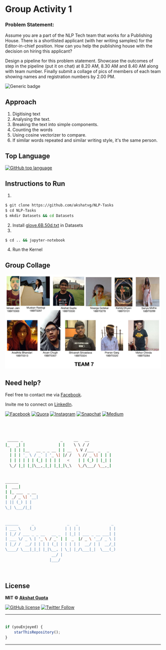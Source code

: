 # Group Activity 1
### Problem Statement:
Assume you are a part of the NLP Tech team that works for a Publishing House. There is a shortlisted applicant (with her writing samples) for the Editor-in-chief position. How can you help the publishing house with the decision on hiring this applicant?

Design a pipeline for this problem statement. Showcase the outcomes of step in the pipeline (put it on chat) at 8.20 AM, 8.30 AM and 8.40 AM along with team number. Finally submit a collage of pics of members of each team showing names and registration numbers by 2.00 PM. 

![Generic badge](https://img.shields.io/badge/Group-Activity-orange)

## Approach
1. Digitising text
2. Analysing the text.
3. Breaking the text into simple components.
4. Counting the words
5. Using cosine vectorizer to compare.
6. If similar words repeated and similar writing style, it's the same person.

## Top Language

[![GitHub top language](https://img.shields.io/github/languages/top/akshatvg/NLTK-Tasks?logo=jupyter&style=social)](https://github.com/akshatvg/)

## Instructions to Run
1.
```bash
$ git clone https://github.com/akshatvg/NLP-Tasks
$ cd NLP-Tasks
$ mkdir Datasets && cd Datasets
```
2. Install [glove.6B.50d.txt](https://www.kaggle.com/watts2/glove6b50dtxt) in Datasets
3.
```bash
$ cd .. && jupyter-notebook
```
4. Run the Kernel

## Group Collage
<p align="center">
<img src="./Group_Collage.jpeg" alt="Team 7 Collage" />
</p>

## Need help?


Feel free to contact me via [Facebook](https://www.facebook.com/akshatvg).

Invite me to connect on [LinkedIn](https://www.linkedin.com/in/akshatvg/).

[![Facebook](https://img.shields.io/badge/Facebook-add-blue.svg?logo=facebook&logoColor=white)](https://www.facebook.com/akshatvg) [![Quora](https://img.shields.io/badge/Quora-ask-red.svg?logo=quora)](https://www.quora.com/profile/Akshat-Gupta-279) [![Instagram](https://img.shields.io/badge/Instagram-follow-purple.svg?logo=instagram&logoColor=white)](https://www.instagram.com/akshatvg/) [![Snapchat](https://img.shields.io/badge/Snapchat-add-yellow.svg?logo=snapchat&logoColor=white)](https://www.snapchat.com/add/akshatvg) [![Medium](https://img.shields.io/badge/Medium-follow-black.svg?logo=medium&logoColor=white)](https://medium.com/@akshatvg)


```bash



 _____ _                 _     __   __            
|_   _| |               | |    \ \ / /            
  | | | |__   __ _ _ __ | | __  \ V /___  _   _   
  | | | '_ \ / _` | '_ \| |/ /   \ // _ \| | | |  
  | | | | | | (_| | | | |   <    | | (_) | |_| |  
  \_/ |_| |_|\__,_|_| |_|_|\_\   \_/\___/ \__,_|  
                                                  
                                                  
______                                            
|  ___|                                           
| |_ ___  _ __                                    
|  _/ _ \| '__|                                   
| || (_) | |                                      
\_| \___/|_|                                      
                                                  
                                                  
______      _               _   _               _ 
| ___ \    (_)             | | | |             | |
| |_/ / ___ _ _ __   __ _  | |_| | ___ _ __ ___| |
| ___ \/ _ \ | '_ \ / _` | |  _  |/ _ \ '__/ _ \ |
| |_/ /  __/ | | | | (_| | | | | |  __/ | |  __/_|
\____/ \___|_|_| |_|\__, | \_| |_/\___|_|  \___(_)
                     __/ |                        
                    |___/                         

 


```

## License

**MIT &copy; [Akshat Gupta](https://github.com/akshatvg/NLTK-Tasks/blob/master/LICENSE)**

[![GitHub license](https://img.shields.io/github/license/akshatvg/NLTK-Tasks?style=social&logo=github)](https://github.com/akshatvg/NLTK-Tasks/blob/master/LICENSE) [![Twitter Follow](https://img.shields.io/twitter/follow/akshatvg?style=social)](https://twitter.com/akshatvg)

---------

```javascript

if (youEnjoyed) {
    starThisRepository();
}

```

-----------


